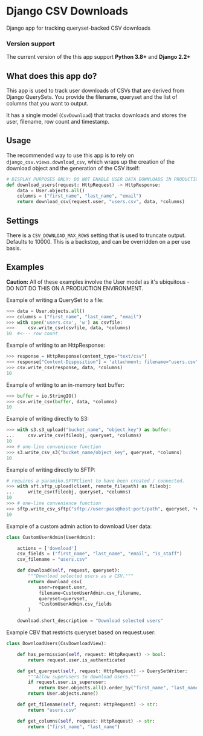 # Django CSV Downloads

Django app for tracking queryset-backed CSV downloads

### Version support

The current version of the this app support **Python 3.8+** and **Django 2.2+**

## What does this app do?

This app is used to track user downloads of CSVs that are derived from Django QuerySets. You provide
the filename, queryset and the list of columns that you want to output.

It has a single model (`CsvDownload`) that tracks downloads and stores the user, filename, row count
and timestamp.

## Usage

The recommended way to use this app is to rely on `django_csv.views.download_csv`, which wraps up
the creation of the download object and the generation of the CSV itself:

```python
# DISPLAY PURPOSES ONLY: DO NOT ENABLE USER DATA DOWNLOADS IN PRODUCTION
def download_users(request: HttpRequest) -> HttpResponse:
    data = User.objects.all()
    columns = ("first_name", "last_name", "email")
    return download_csv(request.user, "users.csv", data, *columns)
```

## Settings

There is a `CSV_DOWNLOAD_MAX_ROWS` setting that is used to truncate output. Defaults to 10000. This is a backstop, and can be overridden on a per use
basis.

## Examples

**Caution:** All of these examples involve the User model as it's ubiquitous - DO NOT DO THIS ON A
PRODUCTION ENVIRONMENT.

Example of writing a QuerySet to a file:

```python
>>> data = User.objects.all()
>>> columns = ("first_name", "last_name", "email")
>>> with open('users.csv', 'w') as csvfile:
>>>     csv.write_csv(csvfile, data, *columns)
10  #<--- row count
```

Example of writing to an HttpResponse:

```python
>>> response = HttpResponse(content_type="text/csv")
>>> response["Content-Disposition"] = 'attachment; filename="users.csv"'
>>> csv.write_csv(response, data, *columns)
10
```

Example of writing to an in-memory text buffer:

```python
>>> buffer = io.StringIO()
>>> csv.write_csv(buffer, data, *columns)
10
```

Example of writing directly to S3:

```python
>>> with s3.s3_upload("bucket_name", "object_key") as buffer:
...     csv.write_csv(fileobj, queryset, *columns)
10
>>> # one-line convenience function
>>> s3.write_csv_s3("bucket_name/object_key", queryset, *columns)
10
```

Example of writing directly to SFTP:

```python
# requires a paramiko.SFTPClient to have been created / connected.
>>> with sft.sftp_upload(client, remote_filepath) as fileobj:
...     write_csv(fileobj, queryset, *columns)
10
>>> # one-line convenience function
>>> sftp.write_csv_sftp("sftp://user:pass@host:port/path", queryset, *columns)
10
```

Example of a custom admin action to download User data:

```python
class CustomUserAdmin(UserAdmin):

    actions = ['download']
    csv_fields = ("first_name", "last_name", "email", "is_staff")
    csv_filename = "users.csv"

    def download(self, request, queryset):
        """Download selected users as a CSV."""
        return download_csv(
            user=request.user,
            filename=CustomUserAdmin.csv_filename,
            queryset=queryset,
            *CustomUserAdmin.csv_fields
        )

    download.short_description = "Download selected users"
```

Example CBV that restricts queryset based on request.user:

```python
class DownloadUsers(CsvDownloadView):

    def has_permission(self, request: HttpRequest) -> bool:
        return request.user.is_authenticated

    def get_queryset(self, request: HttpRequest) -> QuerySetWriter:
        """Allow superusers to download Users."""
        if request.user.is_superuser:
            return User.objects.all().order_by("first_name", "last_name")
        return User.objects.none()

    def get_filename(self, request: HttpRequest) -> str:
        return "users.csv"

    def get_columns(self, request: HttpRequest) -> str:
        return ("first_name", "last_name")
```
